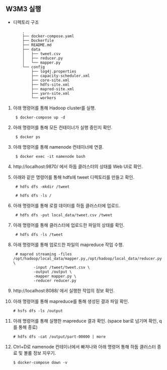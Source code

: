 ## W3M3 실행

- 디렉토리 구조
    ```
        .
        ├── docker-compose.yaml
        ├── Dockerfile
        ├── README.md
        ├── data
        │   ├── tweet.csv
        │   ├── reducer.py
        │   └── mapper.py
        └── config
            ├── log4j.properties
            ├── capacity-scheduler.xml
            ├── core-site.xml
            ├── hdfs-site.xml
            ├── mapred-site.xml
            ├── yarn-site.xml
            └── workers
    ```

1. 아래 명령어를 통해 Hadoop cluster를 실행.

        $ docker-compose up -d

2. 아래 명령어를 통해 모든 컨테이너가 실행 중인지 확인.

        $ docker ps

3. 아래 명령어를 통해 namenode 컨테이너에 연결.

        $ docker exec -it namenode bash

4. http://localhost:9870/ 에서 하둡 클러스터의 상태를 Web UI로 확인.

5. 아래와 같은 명령어를 통해 hdfs에 tweet 디렉토리를 만들고 확인.

        # hdfs dfs -mkdir /tweet
        
        # hdfs dfs -ls /

6. 아래 명령어를 통해 로컬 데이터를 하둡 클러스터에 업로드.

        # hdfs dfs -put local_data/tweet.csv /tweet

7. 아래 명령어를 통해 클러스터에 업로드한 파일의 상태를 확인.

        # hdfs dfs -ls /tweet

8. 아래 명령어를 통해 업로드한 파일의 mapreduce 작업 수행.

        # mapred streaming -files /opt/hadoop/local_data/mapper.py,/opt/hadoop/local_data/reducer.py \
                -input /tweet/tweet.csv \
                -output /output \
                -mapper mapper.py \
                -reducer reducer.py

9. http://localhost:8088/ 에서 실행한 작업의 정보 확인.

10. 아래 명령어를 통해 mapreduce를 통해 생성된 결과 파일 확인.

        # hsfs dfs -ls /output

11. 아래 명령어를 통해 실행한 mapreduce 결과 확인. (space bar로 넘기며 확인, q를 통해 종료)

        # hdfs dfs -cat /output/part-00000 | more

12. Ctrl+D로 namenode 컨테이너에서 빠져나와 아래 명령어 통해 하둡 클러스터 종료 및 볼륨 정보 지우기.

        $ docker-compose down -v